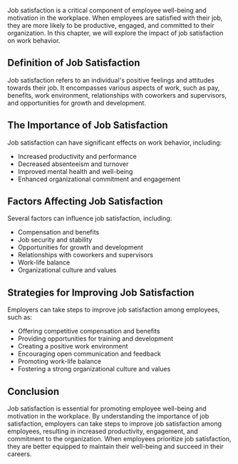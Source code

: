 
Job satisfaction is a critical component of employee well-being and motivation in the workplace. When employees are satisfied with their job, they are more likely to be productive, engaged, and committed to their organization. In this chapter, we will explore the impact of job satisfaction on work behavior.

Definition of Job Satisfaction
------------------------------

Job satisfaction refers to an individual's positive feelings and attitudes towards their job. It encompasses various aspects of work, such as pay, benefits, work environment, relationships with coworkers and supervisors, and opportunities for growth and development.

The Importance of Job Satisfaction
----------------------------------

Job satisfaction can have significant effects on work behavior, including:

* Increased productivity and performance
* Decreased absenteeism and turnover
* Improved mental health and well-being
* Enhanced organizational commitment and engagement

Factors Affecting Job Satisfaction
----------------------------------

Several factors can influence job satisfaction, including:

* Compensation and benefits
* Job security and stability
* Opportunities for growth and development
* Relationships with coworkers and supervisors
* Work-life balance
* Organizational culture and values

Strategies for Improving Job Satisfaction
-----------------------------------------

Employers can take steps to improve job satisfaction among employees, such as:

* Offering competitive compensation and benefits
* Providing opportunities for training and development
* Creating a positive work environment
* Encouraging open communication and feedback
* Promoting work-life balance
* Fostering a strong organizational culture and values

Conclusion
----------

Job satisfaction is essential for promoting employee well-being and motivation in the workplace. By understanding the importance of job satisfaction, employers can take steps to improve job satisfaction among employees, resulting in increased productivity, engagement, and commitment to the organization. When employees prioritize job satisfaction, they are better equipped to maintain their well-being and succeed in their careers.
